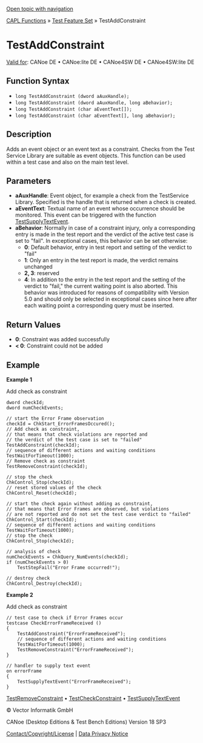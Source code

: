 [Open topic with navigation](../../../../../CANoeDEFamily.htm#Topics/CAPLFunctions/Test/Functions/CAPLfunctionTestAddConstraint.md)

[CAPL Functions](../../CAPLfunctions.md) » [Test Feature Set](../CAPLfunctionsTFSOverview.md) » TestAddConstraint

# TestAddConstraint

[Valid for](../../../Shared/FeatureAvailability.md): CANoe DE • CANoe:lite DE • CANoe4SW DE • CANoe4SW:lite DE

## Function Syntax

- `long TestAddConstraint (dword aAuxHandle);`
- `long TestAddConstraint (dword aAuxHandle, long aBehavior);`
- `long TestAddConstraint (char aEventText[]);`
- `long TestAddConstraint (char aEventText[], long aBehavior);`

## Description

Adds an event object or an event text as a constraint. Checks from the Test Service Library are suitable as event objects. This function can be used within a test case and also on the main test level.

## Parameters

- **aAuxHandle**: Event object, for example a check from the TestService Library. Specified is the handle that is returned when a check is created.
- **aEventText**: Textual name of an event whose occurrence should be monitored. This event can be triggered with the function [TestSupplyTextEvent](CAPLfunctionTestSupplyTextEvent.md).
- **aBehavior**: Normally in case of a constraint injury, only a corresponding entry is made in the test report and the verdict of the active test case is set to "fail". In exceptional cases, this behavior can be set otherwise:
  - **0**: Default behavior, entry in test report and setting of the verdict to "fail"
  - **1**: Only an entry in the test report is made, the verdict remains unchanged
  - **2, 3**: reserved
  - **4**: In addition to the entry in the test report and the setting of the verdict to "fail," the current waiting point is also aborted. This behavior was introduced for reasons of compatibility with Version 5.0 and should only be selected in exceptional cases since here after each waiting point a corresponding query must be inserted.

## Return Values

- **0**: Constraint was added successfully
- **< 0**: Constraint could not be added

## Example

**Example 1**

Add check as constraint

```plaintext
dword checkId;
dword numCheckEvents;

// start the Error Frame observation
checkId = ChkStart_ErrorFramesOccured();
// Add check as constraint,
// that means that check violations are reported and
// the verdict of the test case is set to "failed"
TestAddConstraint(checkId);
// sequence of different actions and waiting conditions
TestWaitForTimeout(1000);
// Remove check as constraint
TestRemoveConstraint(checkId);

// stop the check
ChkControl_Stop(checkId);
// reset stored values of the check
ChkControl_Reset(checkId);

// start the check again without adding as constraint,
// that means that Error Frames are observed, but violations
// are not reported and do not set the test case verdict to "failed"
ChkControl_Start(checkId);
// sequence of different actions and waiting conditions
TestWaitForTimeout(1000);
// stop the check
ChkControl_Stop(checkId);

// analysis of check
numCheckEvents = ChkQuery_NumEvents(checkId);
if (numCheckEvents > 0)
    TestStepFail("Error Frame occurred!");

// destroy check
ChkControl_Destroy(checkId);
```

**Example 2**

Add check as constraint

```plaintext
// test case to check if Error Frames occur
testcase CheckErrorFrameReceived ()
{
    TestAddConstraint("ErrorFrameReceived");
    // sequence of different actions and waiting conditions
    TestWaitForTimeout(1000);
    TestRemoveConstraint("ErrorFrameReceived");
}

// handler to supply text event
on errorFrame
{
    TestSupplyTextEvent("ErrorFrameReceived");
}
```

[TestRemoveConstraint](CAPLfunctionTestRemoveConstraint.md) • [TestCheckConstraint](CAPLfunctionTestCheckConstraint.md) • [TestSupplyTextEvent](CAPLfunctionTestSupplyTextEvent.md)

© Vector Informatik GmbH

CANoe (Desktop Editions & Test Bench Editions) Version 18 SP3

[Contact/Copyright/License](../../../Shared/ContactCopyrightLicense.md) | [Data Privacy Notice](https://www.vector.com/int/en/company/get-info/privacy-policy/)